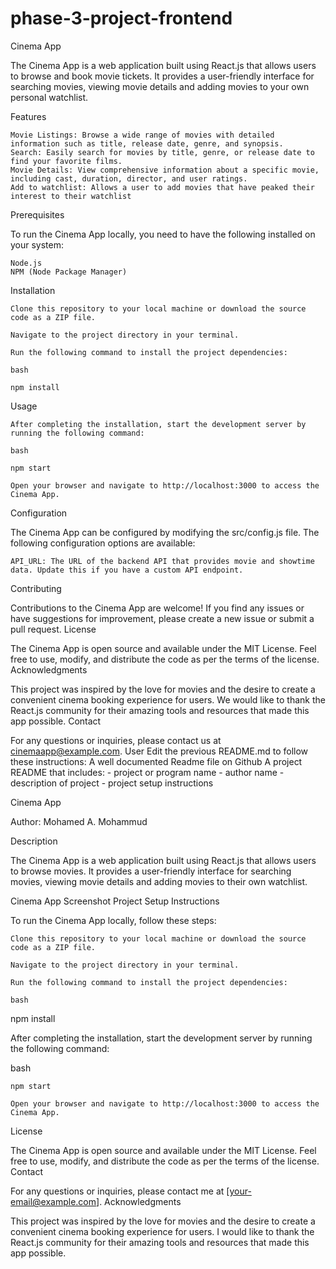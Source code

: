# phase-3-project-frontend
Cinema App

The Cinema App is a web application built using React.js that allows users to browse and book movie tickets. It provides a user-friendly interface for searching movies, viewing movie details and adding movies to your own personal watchlist.


Features

    Movie Listings: Browse a wide range of movies with detailed information such as title, release date, genre, and synopsis.
    Search: Easily search for movies by title, genre, or release date to find your favorite films.
    Movie Details: View comprehensive information about a specific movie, including cast, duration, director, and user ratings.
    Add to watchlist: Allows a user to add movies that have peaked their interest to their watchlist

Prerequisites

To run the Cinema App locally, you need to have the following installed on your system:

    Node.js
    NPM (Node Package Manager)

Installation

    Clone this repository to your local machine or download the source code as a ZIP file.

    Navigate to the project directory in your terminal.

    Run the following command to install the project dependencies:

    bash

    npm install

Usage

    After completing the installation, start the development server by running the following command:

    bash

    npm start

    Open your browser and navigate to http://localhost:3000 to access the Cinema App.

Configuration

The Cinema App can be configured by modifying the src/config.js file. The following configuration options are available:

    API_URL: The URL of the backend API that provides movie and showtime data. Update this if you have a custom API endpoint.

Contributing

Contributions to the Cinema App are welcome! If you find any issues or have suggestions for improvement, please create a new issue or submit a pull request.
License

The Cinema App is open source and available under the MIT License. Feel free to use, modify, and distribute the code as per the terms of the license.
Acknowledgments

This project was inspired by the love for movies and the desire to create a convenient cinema booking experience for users. We would like to thank the React.js community for their amazing tools and resources that made this app possible.
Contact

For any questions or inquiries, please contact us at cinemaapp@example.com.
User
Edit the previous README.md to follow these instructions: A well documented Readme file on Github A project README that includes: - project or program name - author name - description of project - project setup instructions 

Cinema App

Author: Mohamed A. Mohammud

Description

The Cinema App is a web application built using React.js that allows users to browse movies. It provides a user-friendly interface for searching movies, viewing movie details and adding movies to their own watchlist.

Cinema App Screenshot
Project Setup Instructions

To run the Cinema App locally, follow these steps:

    Clone this repository to your local machine or download the source code as a ZIP file.

    Navigate to the project directory in your terminal.

    Run the following command to install the project dependencies:

    bash

npm install

After completing the installation, start the development server by running the following command:

bash

    npm start

    Open your browser and navigate to http://localhost:3000 to access the Cinema App.


License

The Cinema App is open source and available under the MIT License. Feel free to use, modify, and distribute the code as per the terms of the license.
Contact

For any questions or inquiries, please contact me at [your-email@example.com].
Acknowledgments

This project was inspired by the love for movies and the desire to create a convenient cinema booking experience for users. I would like to thank the React.js community for their amazing tools and resources that made this app possible.
